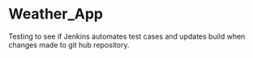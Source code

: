 # Weather_App
Testing to see if Jenkins automates test cases and updates build when changes made to git hub repository.
